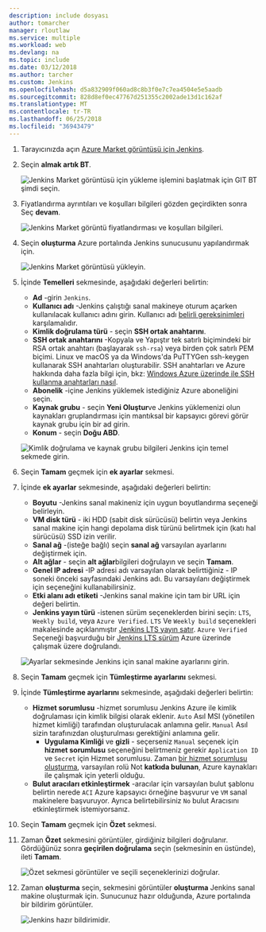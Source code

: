 ```yaml
---
description: include dosyası
author: tomarcher
manager: rloutlaw
ms.service: multiple
ms.workload: web
ms.devlang: na
ms.topic: include
ms.date: 03/12/2018
ms.author: tarcher
ms.custom: Jenkins
ms.openlocfilehash: d5a832909f060ad8c8b3f0e7c7ea4504e5e5aadb
ms.sourcegitcommit: 828d8ef0ec47767d251355c2002ade13d1c162af
ms.translationtype: MT
ms.contentlocale: tr-TR
ms.lasthandoff: 06/25/2018
ms.locfileid: "36943479"
---
```

1. Tarayıcınızda açın [Azure Market görüntüsü için Jenkins](https://azuremarketplace.microsoft.com/marketplace/apps/azure-oss.jenkins?tab=Overview).

1. Seçin **almak artık BT**.

    ![Jenkins Market görüntüsü için yükleme işlemini başlatmak için GIT BT şimdi seçin.](./media/jenkins-install-from-azure-marketplace-image/jenkins-install-get-it-now.png)

1. Fiyatlandırma ayrıntıları ve koşulları bilgileri gözden geçirdikten sonra Seç **devam**.

    ![Jenkins Market görüntü fiyatlandırması ve koşulları bilgileri.](./media/jenkins-install-from-azure-marketplace-image/jenkins-install-pricing-and-terms.png)

1. Seçin **oluşturma** Azure portalında Jenkins sunucusunu yapılandırmak için. 

    ![Jenkins Market görüntüsü yükleyin.](./media/jenkins-install-from-azure-marketplace-image/jenkins-install-create.png)

1. İçinde **Temelleri** sekmesinde, aşağıdaki değerleri belirtin:

    - **Ad** -girin `Jenkins`.
    - **Kullanıcı adı** -Jenkins çalıştığı sanal makineye oturum açarken kullanılacak kullanıcı adını girin. Kullanıcı adı [belirli gereksinimleri](/azure/virtual-machines/linux/faq#what-are-the-username-requirements-when-creating-a-vm) karşılamalıdır.
    - **Kimlik doğrulama türü** - seçin **SSH ortak anahtarını**.
    - **SSH ortak anahtarını** -Kopyala ve Yapıştır tek satırlı biçimindeki bir RSA ortak anahtarı (başlayarak `ssh-rsa`) veya birden çok satırlı PEM biçimi. Linux ve macOS ya da Windows'da PuTTYGen ssh-keygen kullanarak SSH anahtarları oluşturabilir. SSH anahtarları ve Azure hakkında daha fazla bilgi için, bkz: [Windows Azure üzerinde ile SSH kullanma anahtarları nasıl](/azure/virtual-machines/linux/ssh-from-windows).
    - **Abonelik** -içine Jenkins yüklemek istediğiniz Azure aboneliğini seçin.
    - **Kaynak grubu** - seçin **Yeni Oluştur**ve Jenkins yüklemenizi olun kaynakları gruplandırması için mantıksal bir kapsayıcı görevi görür kaynak grubu için bir ad girin.
    - **Konum** - seçin **Doğu ABD**.

    ![Kimlik doğrulama ve kaynak grubu bilgileri Jenkins için temel sekmede girin.](./media/jenkins-install-from-azure-marketplace-image/jenkins-configure-basic.png)

1. Seçin **Tamam** geçmek için **ek ayarlar** sekmesi. 

1. İçinde **ek ayarlar** sekmesinde, aşağıdaki değerleri belirtin:

    - **Boyutu** -Jenkins sanal makineniz için uygun boyutlandırma seçeneği belirleyin.
    - **VM disk türü** - iki HDD (sabit disk sürücüsü) belirtin veya Jenkins sanal makine için hangi depolama disk türünü belirtmek için (katı hal sürücüsü) SSD izin verilir.
    - **Sanal ağ** -(isteğe bağlı) seçin **sanal ağ** varsayılan ayarlarını değiştirmek için.
    - **Alt ağlar** - seçin **alt ağlar**bilgileri doğrulayın ve seçin **Tamam**.
    - **Genel IP adresi** -IP adresi adı varsayılan olarak belirttiğiniz - IP soneki önceki sayfasındaki Jenkins adı. Bu varsayılanı değiştirmek için seçeneğini kullanabilirsiniz.
    - **Etki alanı adı etiketi** -Jenkins sanal makine için tam bir URL için değeri belirtin.
    - **Jenkins yayın türü** -istenen sürüm seçeneklerden birini seçin: `LTS`, `Weekly build`, veya `Azure Verified`. `LTS` Ve `Weekly build` seçenekleri makalesinde açıklanmıştır [Jenkins LTS yayın satır](https://jenkins.io/download/lts/). `Azure Verified` Seçeneği başvurduğu bir [Jenkins LTS sürüm](https://jenkins.io/download/lts/) Azure üzerinde çalışmak üzere doğrulandı. 

    ![Ayarlar sekmesinde Jenkins için sanal makine ayarlarını girin.](./media/jenkins-install-from-azure-marketplace-image/jenkins-configure-settings.png)

1. Seçin **Tamam** geçmek için **Tümleştirme ayarlarını** sekmesi.

1. İçinde **Tümleştirme ayarlarını** sekmesinde, aşağıdaki değerleri belirtin:

    - **Hizmet sorumlusu** -hizmet sorumlusu Jenkins Azure ile kimlik doğrulaması için kimlik bilgisi olarak eklenir. `Auto` Asıl MSI (yönetilen hizmet kimliği) tarafından oluşturulacak anlamına gelir. `Manual` Asıl sizin tarafınızdan oluşturulması gerektiğini anlamına gelir. 
        - **Uygulama Kimliği** ve **gizli** - seçerseniz `Manual` seçenek için **hizmet sorumlusu** seçeneğini belirtmeniz gerekir `Application ID` ve `Secret` için Hizmet sorumlusu. Zaman [bir hizmet sorumlusu oluşturma](/cli/azure/create-an-azure-service-principal-azure-cli), varsayılan rolü Not **katkıda bulunan**, Azure kaynakları ile çalışmak için yeterli olduğu.
    - **Bulut aracıları etkinleştirmek** -aracılar için varsayılan bulut şablonu belirtin nerede `ACI` Azure kapsayıcı örneğine başvurur ve `VM` sanal makinelere başvuruyor. Ayrıca belirtebilirsiniz `No` bulut Aracısını etkinleştirmek istemiyorsanız.

1. Seçin **Tamam** geçmek için **Özet** sekmesi.

1. Zaman **Özet** sekmesini görüntüler, girdiğiniz bilgileri doğrulanır. Gördüğünüz sonra **geçirilen doğrulama** seçin (sekmesinin en üstünde), ileti **Tamam**. 

    ![Özet sekmesi görüntüler ve seçili seçeneklerinizi doğrular.](./media/jenkins-install-from-azure-marketplace-image/jenkins-configure-summary.png)

1. Zaman **oluşturma** seçin, sekmesini görüntüler **oluşturma** Jenkins sanal makine oluşturmak için. Sunucunuz hazır olduğunda, Azure portalında bir bildirim görüntüler.

    ![Jenkins hazır bildirimidir.](./media/jenkins-install-from-azure-marketplace-image/jenkins-install-notification.png)